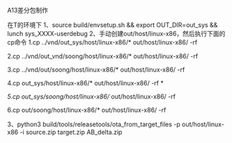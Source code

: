 A13差分包制作

在T的环境下
1、source build/envsetup.sh && export OUT_DIR=out_sys && lunch sys_XXXX-userdebug
2、手动创建out/host/linux-x86，然后执行下面的cp命令
1.cp ../vnd/out_sys/host/linux-x86/* out/host/linux-x86/ -rf

 2.cp ../vnd/out_vnd/soong/host/linux-x86/* out/host/linux-x86/ -rf

 3.cp ../vnd/out/soong/host/linux-x86/* out/host/linux-x86/ -rf

4.cp out_sys/host/linux-x86/* out/host/linux-x86/ -rf *

*5.cp out_sys/soong/host/linux-x86/* out/host/linux-x86/ -rf 

6.cp out/soong/host/linux-x86/* out/host/linux-x86/ -rf

3、python3 build/tools/releasetools/ota_from_target_files -p out/host/linux-x86 -i source.zip target.zip AB_delta.zip

